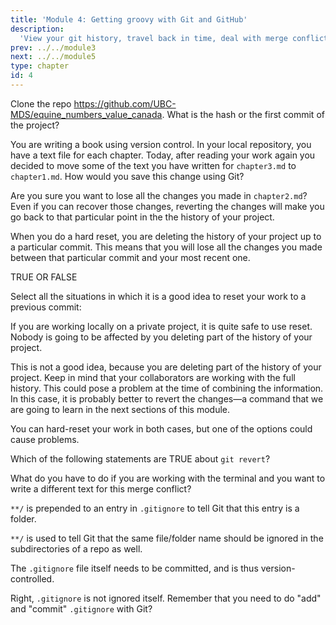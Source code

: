 ```yaml
---
title: 'Module 4: Getting groovy with Git and GitHub'
description:
  'View your git history, travel back in time, deal with merge conflicts and other useful tools' 
prev: ../../module3
next: ../../module5
type: chapter
id: 4
---
```


<exercise id="0" title="M0dule Learning Outcomes" type="slides,video">

<slides source="module4/module4_00" shot="0" start="0:002" end="3:40">
</slides>
</exercise>

<exercise id="1" title="View your Git history" type="slides,video">

<slides source="module4/module4_01" shot="0" start="0:002" end="3:40">
</slides>

</exercise>

<exercise id='2' title="Test Your Knowledge">

Clone the repo https://github.com/UBC-MDS/equine_numbers_value_canada. What is the hash or the first commit of the project? 

<choice>
<opt text='cc400df4b2a382f653abd0d9e514f6daae98d2ad'>
</opt>
<opt text='cc400df'>
</opt>
<opt text='0896801'>
</opt>
<opt text='0896801fdd38d461414e0b061b2b2ef3395f7dd0'>
</opt>
<opt text='A and B are correct'>
</opt>
<opt text='C and D are correct' correct='true'>
</opt>
<opt text='B and C are correct'>
</opt>
</choice>
</exercise>

<exercise id='3' title="Restoring an older version of a file"  type='slides, video'>
<slides source='module4/module4_02' shot='0' start='3:42' end='4:35'> </slides>
</exercise>

<exercise id='4' title='Test Your Knowledge'>

You are writing a book using version control. In your local repository, you have a text file for each chapter. Today, after reading your work again you decided to move some of the text you have written for `chapter3.md` to `chapter1.md`. How would you save this change using Git?

<choice>
<opt text='I would cut and copy the text into a new file, add both files to the staging area, and then commit with a message explaining the changes.' correct='true'>

</opt>

<opt text='I would <b>revert</b> to the commit I did after writing that paragraph. Then, I would add the text in the correct chapter and make a new commit with a message explaining the changes.'>

Are you sure you want to lose all the changes you made in `chapter2.md`? Even if you can recover those changes, reverting the changes will make you go back to that particular point in the the history of your project.

</opt>

<opt text='I would perform a <b>hard reset</b> to the commit I did after writing that paragraph. Then, I would add the text in the correct chapter and make a new commit with a message explaining the changes.'>

When you do a hard reset, you are deleting the history of your project up to a particular commit. This means that you will lose all the changes you made between that particular commit and your most recent one.

</opt>
</choice>

TRUE OR FALSE

Select all the situations in which it is a good idea to reset your work to a previous commit:

<choice>
<opt text='When you are working on a project locally, without having already pushed your work to the remote' correct='true'>

If you are working locally on a private project, it is quite safe to use reset. Nobody is going to be affected by you deleting part of the history of your project.

</opt>
<opt text='When we are working with other collaborators pushing to the same repository' >

This is not a good idea, because you are deleting part of the history of your project. Keep in mind that your collaborators are working with the full history. This could pose a problem at the time of combining the information. In this case, it is probably better to revert the changes—a command that we are going to learn in the next sections of this module.

</opt>

<opt text='Both are correct' >

You can hard-reset your work in both cases, but one of the options could cause problems.

</opt>

</choice>
</exercise>

<exercise id='5' title='Revert your changes' type='slides, video'>
<slides source='module4/module4_03' shot='0' start='3:42' end='4:35'> </slides>
</exercise>

<exercise id='6' title='Test Your Knowledge'>

Which of the following statements are TRUE about `git revert`?


<choice>
<opt text='This command creates a new commit that undoes the changes from a previous commit.' >
</opt>
<opt text='This command undoes the changes in your project up to the commit id that you have specified.'>
</opt>
<opt text='This command makes the history of the project shorter (deletes commits)'>
</opt>
<opt text='This command is used to undo changes in your working directory that have not been comitted yet.'>
</opt>
<opt text='A and B are correct' correct='true'>
</opt>
<opt text='A and C are correct'>
</opt>
</choice>


</exercise>

<exercise id='7' title="Deal with merge conflicts"  type='slides, video'>
<slides source='module4/module4_04' shot='0' start='3:42' end='4:35'> </slides>
</exercise>

<exercise id='8' title='Test Your Knowledge'>

What do you have to do if you are working with the terminal and you want to write a different text for this merge conflict?

<choice>
<opt text='Accept current change' >
</opt>
<opt text='Accept incoming change'>
</opt>
<opt text='Accept both changes' correct='true'>
</opt>
<opt text='You should delete everything between <code> <<<<<<< </code> and <code> >>>>>>> </code> and add the text you want instead'>
</opt>

</choice>
</exercise>




<exercise id='9' title='.gitgnore'  type='slides, video'>
<slides source='module4/module4_05' shot='0' start='3:42' end='4:35'> </slides>
</exercise>

<exercise id='10' title='Test Your Knowledge'>

`**/` is prepended to an entry in `.gitignore` to tell Git that this entry is a folder.

<choice id="1">

<opt text="True">
<code>**/</code> is used to tell Git that the same file/folder name should be ignored in the subdirectories of a repo as well.
</opt>

<opt text="False"  correct="true">
</opt>

</choice>

The `.gitignore` file itself needs to be committed, and is thus version-controlled.

<choice id="2">

<opt text="True" correct="true">
Right, <code>.gitignore</code> is not ignored itself.
</opt>

<opt text="False">
Remember that you need to do "add" and "commit" <code>.gitignore</code> with Git?
</opt>
</choice>
</exercise>

<exercise id="11" title="What did we just learned?" type="slides,video">

<slides source="module4/module4_06" shot="0" start="0:002" end="3:40">
</slides>
</exercise>
